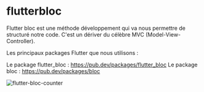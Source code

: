 # flutterbloc

Flutter bloc est une méthode développement qui va nous permettre de structuré notre code.
C'est un dériver du célèbre MVC (Model-View-Controller).

Les principaux packages Flutter que nous utilisons :

Le package flutter_bloc : https://pub.dev/packages/flutter_bloc
Le package bloc : https://pub.dev/packages/bloc


![flutter-bloc-counter](https://user-images.githubusercontent.com/74613897/202178633-d20e744c-92ca-4f7b-b0d1-65ec2829525e.jpg)

